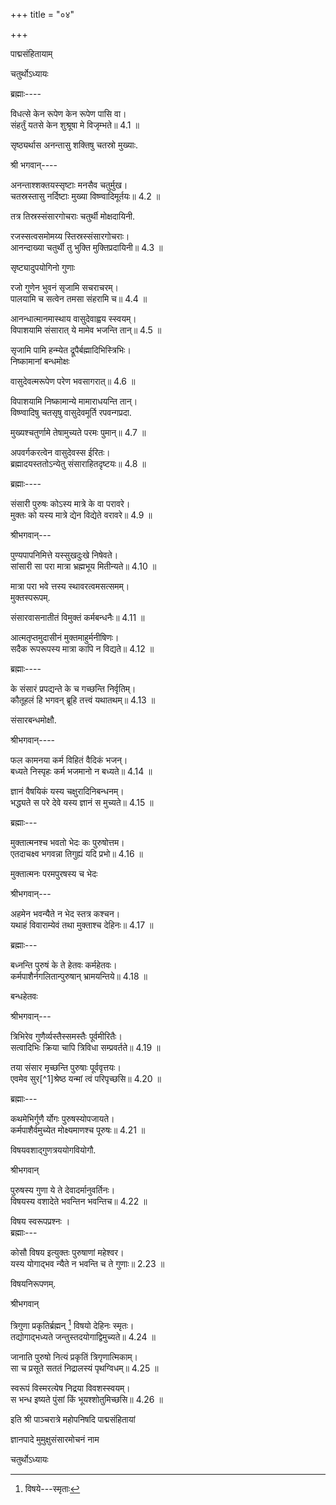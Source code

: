+++
title = "०४"

+++

पाद्मसंहितायाम्

चतुर्थोऽध्यायः

ब्रह्माः----

विधत्से केन रूपेण केन रूपेण पासि वा।  
संहर्तुं यतसे केन शुश्रूषा मे विजृम्भते॥ 4.1 ॥

सृष्ठ्यर्थास अनन्तासु शक्तिषु चतस्रो मुख्याः.

श्री भगवान्----

अनन्ताश्शक्तयस्सृष्टाः मनसैव चतुर्मुख।  
चतस्रस्तासु नर्दिष्टाः मुख्या विष्ण्वादिमूर्तयः॥ 4.2 ॥

तत्र तिस्रस्संसारगोचराः चतुर्थी मोक्षदायिनी.

रजस्सत्वसमोमय्य स्तिस्रस्संसारगोचराः।  
आनन्दाख्या चतुर्थी तु भुक्ति मुक्तिप्रदायिनी॥ 4.3 ॥

सृष्ट्यादुपयोगिनो गुणाः

रजो गुणेन भुवनं सृजामि सचराचरम्।  
पालयामि च सत्वेन तमसा संहरामि च॥ 4.4 ॥

आनन्धात्मानमास्थाय वासुदेवाह्वय स्स्वयम्।  
विपाशयामि संसारात् ये मामेव भजन्ति तान्॥ 4.5 ॥

सृजामि पामि हन्म्येत द्रूपैर्बह्मादिभिस्त्रिभिः।  
निष्कामानां बन्धमोक्षः

वासुदेवत्मरूपेण परेण भवसागरात्॥ 4.6 ॥

विपाशयामि निष्कामान्ये मामाराधयन्ति तान्।  
विष्ण्वादिषु चतसृषु वासुदेवमूर्ति रपवन्गप्रदा.

मुख्यश्चतुर्णामे तेषामुच्यते परमः पुमान्॥ 4.7 ॥

अपवर्गकरत्वेन वासुदेवस्स ईरितः।  
ब्रह्मादयस्ततोऽन्येतु संसाराहितदृष्टयः॥ 4.8 ॥

ब्रह्माः----

संसारी पुरुषः कोऽस्य मात्रे के वा परावरे।  
मुक्तः को यस्य मात्रे द्येन विद्येते वरावरे॥ 4.9 ॥

श्रीभगवान्---

पुण्यपापनिमित्ते यस्सुखदुःखे निषेवते।  
सांसारी सा परा मात्रा भ्रह्मभूय मितीन्यते॥ 4.10 ॥

मात्रा परा भवे त्तस्य स्थावरत्वमसत्समम्।  
मुक्तस्परूपम्.

संसारवासनातीतं विमुक्तं कर्मबन्धनैः॥ 4.11 ॥

आत्मतृप्तमुदासीनं मुक्तमाहुर्मनीषिणः।  
सदैक रूपरूपस्य मात्रा कापि न विद्यते॥ 4.12 ॥

ब्रह्माः----

के संसारं प्रपद्यन्ते के च गच्छन्ति निर्वृतिम्।  
कौतूहलं हि भगवन्‌ ब्रूहि तत्त्वं यथातथम्॥ 4.13 ॥

संसारबन्धमोक्षौ.

श्रीभगवान्----

फल कामनया कर्म विहितं वैदिकं भजन्।  
बध्यते निस्पृहः कर्म भजमानो न बध्यते॥ 4.14 ॥

ज्ञानं वैषयिकं यस्य चक्षुरादिनिबन्धनम्।  
भद्ध्यते स परे देवे यस्य ज्ञानं स मुच्यते॥ 4.15 ॥

ब्रह्माः---

मुक्तात्मनश्च भवतो भेदः कः पुरुषोत्तम।  
एतदाचक्ष्व भगवन्ना तिगुह्यं यदि प्रभो॥ 4.16 ॥

मुक्तात्मनः परमपुरषस्य च भेदः

श्रीभगवान्---

अहमेन भवन्यैते न भेद स्तत्र कश्चन।  
यथाहं विवाराम्येवं तथा मुक्ताश्च देहिनः॥ 4.17 ॥

ब्रह्माः---

बध्नन्ति पुरुषं के ते हेतवः कर्महेतवः।  
कर्मपाशैर्नगलितान्पुरुषान् भ्रामयन्तिये॥ 4.18 ॥

बन्धहेतवः

श्रीभगवान्---

त्रिभिरेव गुणैर्व्यस्तैस्समस्तैः पूर्वमीरितैः।  
सत्वादिभिः क्रिया चापि त्रिविधा सम्प्रवर्तते॥ 4.19 ॥

तया संसार मृच्छन्ति पुरुषाः पूर्ववृत्तयः।  
एवमेव सुर[^1]श्रेष्ठ यन्मां त्वं परिपृच्छसि॥ 4.20 ॥

ब्रह्माः---

कथमेभिर्गुणै र्योगः पुरुषस्योपजायते।  
कर्मपाशैर्वमुच्येत मोक्ष्यमाणश्च पूरुषः॥ 4.21 ॥

विषयवशाद्गुणत्रययोगवियोगौ.

श्रीभगवान्

पुरुषस्य गुणा ये ते देवादर्मानुवर्तिनः।  
विषयस्य वशादेते भवन्तिन भवन्तिच॥ 4.22 ॥

विषय स्वरूपप्रश्नः ।  
ब्रह्माः---

कोसौ विषय इत्युक्तः पुरुषाणां महेश्वर।  
यस्य योगाद्भव न्यैते न भवन्ति च ते गुणाः॥ 2.23 ॥

विषयनिरूपणम्.

श्रीभगवान्

त्रिगुणा प्रकृतिर्ब्रह्मन् [^2] विषयो देहिनः स्मृतः।  
तद्योगाद्भध्यते जन्तुस्तदयोगाद्विमुच्यते॥ 4.24 ॥


[^2]: विषये---स्मृताः


जानाति पुरुषो नित्यं प्रकृतिं त्रिगृणात्मिकाम्।  
सा च प्रसूते सततं निद्रालस्यं पृथग्विधम्॥ 4.25 ॥

स्वरूपं विस्मरत्येष निद्रया विवशस्स्वयम्।  
स भन्ध इष्यते पुंसां किं भूयश्शोतुमिच्छसि॥ 4.26 ॥

इति श्री पाञ्चरात्रे महोपनिषदि पाद्मसंहितायां

ज्ञानपादे मुमुक्षुसंसारमोचनं नाम

चतुर्थोऽध्यायः
